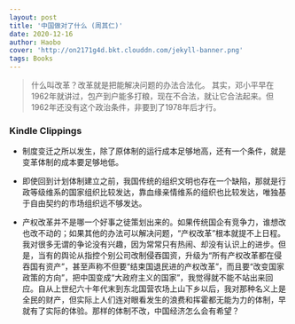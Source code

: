 ```yaml
---
layout: post
title: '中国做对了什么 (周其仁)'
date: 2020-12-16
author: Haobo
cover: 'http://on2171g4d.bkt.clouddn.com/jekyll-banner.png'
tags: Books
---
```


> 什么叫改革？改革就是把能解决问题的办法合法化。 其实，邓小平早在1962年就讲过，包产到户能多打粮，现在不合法，就让它合法起来。但1962年还没有这个政治条件，非要到了1978年后才行。

### Kindle Clippings

* 制度变迁之所以发生，除了原体制的运行成本足够地高，还有一个条件，就是变革体制的成本要足够地低。

* 即使回到计划体制建立之前，我国传统的组织文明也存在一个缺陷，那就是行政等级维系的国家组织比较发达，靠血缘亲情维系的组织也比较发达，唯独基于自由契约的市场组织远不够发达。

* 产权改革并不是哪一个好事之徒策划出来的。如果传统国企有竞争力，谁想改也改不动的；如果其他的办法可以解决问题，“产权改革”根本就提不上日程。我对很多无谓的争论没有兴趣，因为常常只有热闹、却没有认识上的进步。但是，当有的舆论从指控个别公司改制侵吞国资，升级为“所有产权改革都在侵吞国有资产”，甚至声称不但要“结束国退民进的产权改革”，而且要“改变国家政策的方向”，把中国变成“大政府主义的国家”，我觉得就不能不站出来回应。自从上世纪六十年代末到东北国营农场上山下乡以后，我对那种名义上是全民的财产，但实际上人们连对眼看发生的浪费和挥霍都无能为力的体制，早就有了实际的体验。那样的体制不改，中国经济怎么会有希望？